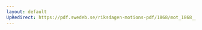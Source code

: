 ```yaml
---
layout: default
UpRedirect: https://pdf.swedeb.se/riksdagen-motions-pdf/1868/mot_1868__ak__00153/mot_1868__ak__00153_005.pdf
---
```

